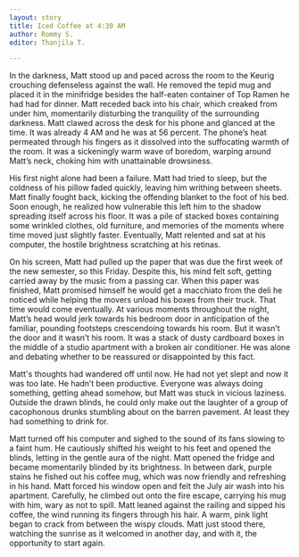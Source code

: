 ```yaml
---
layout: story
title: Iced Coffee at 4:30 AM
author: Rommy S.
editor: Thanjila T.

---
```

In the darkness, Matt stood up and paced across the room to the Keurig crouching defenseless against the wall. He removed the tepid mug and placed it in the minifridge besides the half-eaten container of Top Ramen he had had for dinner. Matt receded back into his chair, which creaked from under him, momentarily disturbing the tranquility of the surrounding darkness. Matt clawed across the desk for his phone and glanced at the time. It was already 4 AM and he was at 56 percent. The phone’s heat permeated through his fingers as it dissolved into the suffocating warmth of the room. It was a sickeningly warm wave of boredom, warping around Matt’s neck, choking him with unattainable drowsiness.

His first night alone had been a failure. Matt had tried to sleep, but the coldness of his pillow faded quickly, leaving him writhing between sheets. Matt finally fought back, kicking the offending blanket to the foot of his bed. Soon enough, he realized how vulnerable this left him to the shadow spreading itself across his floor. It was a pile of stacked boxes containing some wrinkled clothes, old furniture, and memories of the moments where time moved just slightly faster. Eventually, Matt relented and sat at his computer, the hostile brightness scratching at his retinas.

On his screen, Matt had pulled up the paper that was due the first week of the new semester, so this Friday. Despite this, his mind felt soft, getting carried away by the music from a passing car. When this paper was finished, Matt promised himself he would get a macchiato from the deli he noticed while helping the movers unload his boxes from their truck. That time would come eventually. At various moments throughout the night, Matt’s head would jerk towards his bedroom door in anticipation of the familiar, pounding footsteps crescendoing towards his room. But it wasn’t the door and it wasn’t his room. It was a stack of dusty cardboard boxes in the middle of a studio apartment with a broken air conditioner. He was alone and debating whether to be reassured or disappointed by this fact.

Matt's thoughts had wandered off until now. He had not yet slept and now it was too late. He hadn’t been productive. Everyone was always doing something, getting ahead somehow, but Matt was stuck in vicious laziness. Outside the drawn blinds, he could only make out the laughter of a group of cacophonous drunks stumbling about on the barren pavement. At least they had something to drink for.

Matt turned off his computer and sighed to the sound of its fans slowing to a faint hum. He cautiously shifted his weight to his feet and opened the blinds, letting in the gentle aura of the night. Matt opened the fridge and became momentarily blinded by its brightness. In between dark, purple stains he fished out his coffee mug, which was now friendly and refreshing in his hand. Matt forced his window open and felt the July air wash into his apartment. Carefully, he climbed out onto the fire escape, carrying his mug with him, wary as not to spill. Matt leaned against the railing and sipped his coffee, the wind running its fingers through his hair. A warm, pink light began to crack from between the wispy clouds. Matt just stood there, watching the sunrise as it welcomed in another day, and with it, the opportunity to start again.